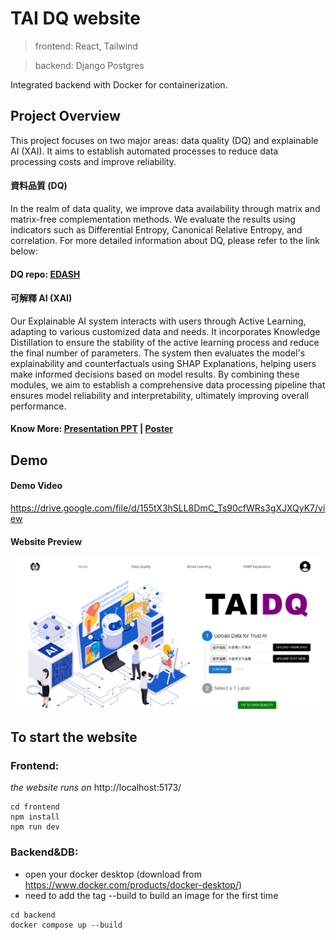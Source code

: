 # TAI DQ website

> frontend: React, Tailwind

> backend: Django Postgres

Integrated backend with Docker for containerization.

## Project Overview
This project focuses on two major areas: data quality (DQ) and explainable AI (XAI). It aims to establish automated processes to reduce data processing costs and improve reliability.

#### 資料品質 (DQ)
In the realm of data quality, we improve data availability through matrix and matrix-free complementation methods. We evaluate the results using indicators such as Differential Entropy, Canonical Relative Entropy, and correlation. For more detailed information about DQ, please refer to the link below:
#### DQ repo: [EDASH](https://github.com/forbes110/EDASH)

#### 可解釋 AI (XAI)
Our Explainable AI system interacts with users through Active Learning, adapting to various customized data and needs. It incorporates Knowledge Distillation to ensure the stability of the active learning process and reduce the final number of parameters. The system then evaluates the model's explainability and counterfactuals using SHAP Explanations, helping users make informed decisions based on model results. By combining these modules, we aim to establish a comprehensive data processing pipeline that ensures model reliability and interpretability, ultimately improving overall performance.

#### Know More: [Presentation PPT](./專題簡報.pdf) | [Poster](./image/Poster.png)


## Demo 
#### Demo Video
https://drive.google.com/file/d/155tX3hSLL8DmC_Ts90cfWRs3gXJXQyK7/view

#### Website Preview
![ Upload Page Screenshot](./image/upload_page.png)



## To start the website

### Frontend:

<i>the website runs on</i> http://localhost:5173/

```
cd frontend
npm install
npm run dev
```

### Backend&DB:

- open your docker desktop (download from https://www.docker.com/products/docker-desktop/)
- need to add the tag --build to build an image for the first time

```
cd backend
docker compose up --build
```

<!-- # TrustAi

TrustAi website

> frontend: React, Tailwind

> backend: Python Django

## To start the Website

### Virtual Environment
Stay in the directory, create `.venv` folder

```
python3 -m venv .venv
```

Activate `.venv`

```
. .venv/bin/activate
```

Check activated Python

```
which python3
```

Upgrade `pip`

```
pip install --upgrade pip
```

Install packages

```
pip install -r requirements.txt
```

---

### Frontend
Go to frontend and install packages

```
cd frontend
yarn install
```
or `npm install` (whatever works)

Start the frontend...

```
yarn run dev
```

the website runs on http://localhost:5173/

---

### Backend
Open another terminal and go to backend

```
cd backend
```

#### Set up PostgreSQL
Note: MacOS instructions only

##### Names for user, password, db, etc.
- Host: `127.0.0.1` or `localhost`
- Port: `5432`
- User: `ntuimproject`
- Password: `ntuim`
- Database Name: `ntuimprojectdatabase`

Install PostgreSQL and start it
```
brew tap homebrew/services
brew install postgresql
brew services start postgresql
```

Enter Postgresql

```
psql postgres
```

then the terminal will be like:

```
postgres=# blablabla
```

Create New User

- ‘;’ cannot be omitted!
- note the `postgres=#` is the start of the line, no need to type it

```
postgres=# CREATE ROLE username WITH LOGIN PASSWORD 'quoted password';
```

enter `\du` to check if user is created

Add `CREATEDB` Permission to the Users to Allow Them to Create Databases:

```
ALTER ROLE username CREATEDB;
```
then quit by `\q`

Re-enter Postgresql with User Identity

```
psql postgres -U username
```

then the terminal will be like:

```
postgres=> blablabla
```

Under the Identification of this User, Create a Database

```
postgres=> CREATE DATABASE database_name;
```

check database and its user by `\l`

#### Download PgAdmin4
link: https://www.pgadmin.org/download/

and refer to this page for creating a database
https://www.codementor.io/@engineerapart/getting-started-with-postgresql-on-mac-osx-are8jcopb


Finally, run the Django server

```
python3 manage.py runserver
```

and the server would run on port http://127.0.0.1:8000

<i>The CORS policy is dealt by using vite proxy</i> -->
